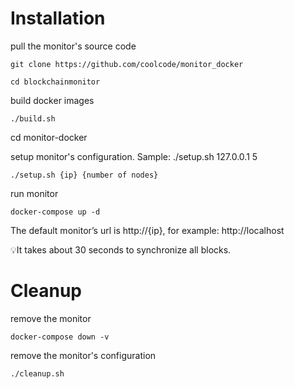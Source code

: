 # Installation

pull the monitor's source code

```
git clone https://github.com/coolcode/monitor_docker

cd blockchainmonitor
```

build docker images

```
./build.sh
```

cd monitor-docker

setup monitor's configuration. Sample: ./setup.sh 127.0.0.1 5

```
./setup.sh {ip} {number of nodes}
```

run monitor

```
docker-compose up -d
```

The default monitor’s url is http://{ip}, for example: http://localhost

💡It takes about 30 seconds to synchronize all blocks.

# Cleanup

remove the monitor

```
docker-compose down -v
```

remove the monitor's configuration

```
./cleanup.sh
```
